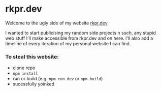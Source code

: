 # rkpr.dev

Welcome to the ugly side of my  website [rkpr.dev](https://rkpr.dev/)

I wanted to start publicising my random side projects n such, any stupid web stuff I'll make accessible from rkpr.dev and on here. I'll also add a timeline of every iteration of my personal website I can find.

### To steal this website:

- clone repo
- `npm install`
- run or build (e.g. `npm run dev` or `npm build`)
- sucessfully yoinked